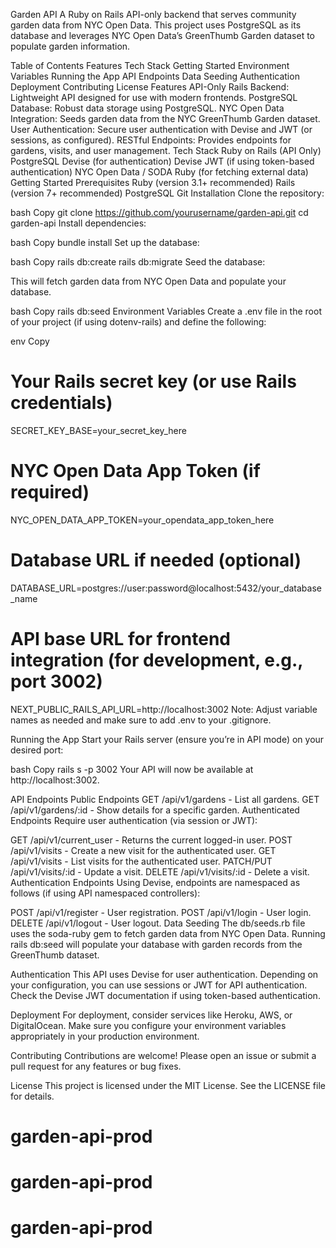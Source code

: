 Garden API
A Ruby on Rails API-only backend that serves community garden data from NYC Open Data. This project uses PostgreSQL as its database and leverages NYC Open Data’s GreenThumb Garden dataset to populate garden information.

Table of Contents
Features
Tech Stack
Getting Started
Environment Variables
Running the App
API Endpoints
Data Seeding
Authentication
Deployment
Contributing
License
Features
API-Only Rails Backend: Lightweight API designed for use with modern frontends.
PostgreSQL Database: Robust data storage using PostgreSQL.
NYC Open Data Integration: Seeds garden data from the NYC GreenThumb Garden dataset.
User Authentication: Secure user authentication with Devise and JWT (or sessions, as configured).
RESTful Endpoints: Provides endpoints for gardens, visits, and user management.
Tech Stack
Ruby on Rails (API Only)
PostgreSQL
Devise (for authentication)
Devise JWT (if using token-based authentication)
NYC Open Data / SODA Ruby (for fetching external data)
Getting Started
Prerequisites
Ruby (version 3.1+ recommended)
Rails (version 7+ recommended)
PostgreSQL
Git
Installation
Clone the repository:

bash
Copy
git clone https://github.com/yourusername/garden-api.git
cd garden-api
Install dependencies:

bash
Copy
bundle install
Set up the database:

bash
Copy
rails db:create
rails db:migrate
Seed the database:

This will fetch garden data from NYC Open Data and populate your database.

bash
Copy
rails db:seed
Environment Variables
Create a .env file in the root of your project (if using dotenv-rails) and define the following:

env
Copy
# Your Rails secret key (or use Rails credentials)
SECRET_KEY_BASE=your_secret_key_here

# NYC Open Data App Token (if required)
NYC_OPEN_DATA_APP_TOKEN=your_opendata_app_token_here

# Database URL if needed (optional)
DATABASE_URL=postgres://user:password@localhost:5432/your_database_name

# API base URL for frontend integration (for development, e.g., port 3002)
NEXT_PUBLIC_RAILS_API_URL=http://localhost:3002
Note: Adjust variable names as needed and make sure to add .env to your .gitignore.

Running the App
Start your Rails server (ensure you’re in API mode) on your desired port:

bash
Copy
rails s -p 3002
Your API will now be available at http://localhost:3002.

API Endpoints
Public Endpoints
GET /api/v1/gardens - List all gardens.
GET /api/v1/gardens/:id - Show details for a specific garden.
Authenticated Endpoints
Require user authentication (via session or JWT):

GET /api/v1/current_user - Returns the current logged-in user.
POST /api/v1/visits - Create a new visit for the authenticated user.
GET /api/v1/visits - List visits for the authenticated user.
PATCH/PUT /api/v1/visits/:id - Update a visit.
DELETE /api/v1/visits/:id - Delete a visit.
Authentication Endpoints
Using Devise, endpoints are namespaced as follows (if using API namespaced controllers):

POST /api/v1/register - User registration.
POST /api/v1/login - User login.
DELETE /api/v1/logout - User logout.
Data Seeding
The db/seeds.rb file uses the soda-ruby gem to fetch garden data from NYC Open Data. Running rails db:seed will populate your database with garden records from the GreenThumb dataset.

Authentication
This API uses Devise for user authentication. Depending on your configuration, you can use sessions or JWT for API authentication. Check the Devise JWT documentation if using token-based authentication.

Deployment
For deployment, consider services like Heroku, AWS, or DigitalOcean. Make sure you configure your environment variables appropriately in your production environment.

Contributing
Contributions are welcome! Please open an issue or submit a pull request for any features or bug fixes.

License
This project is licensed under the MIT License. See the LICENSE file for details.
# garden-api-prod
# garden-api-prod
# garden-api-prod
